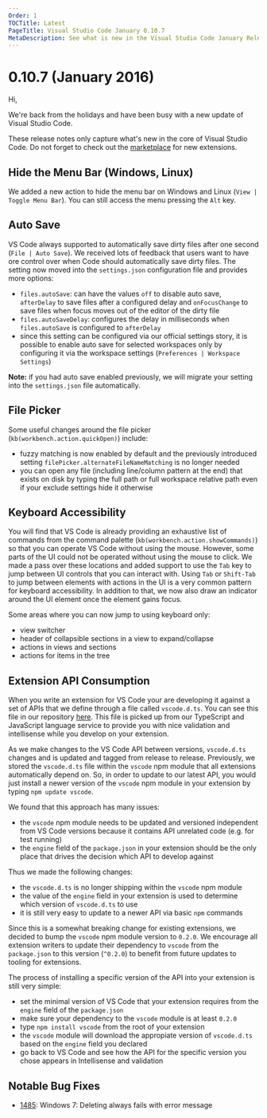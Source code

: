 ```yaml
---
Order: 1
TOCTitle: Latest
PageTitle: Visual Studio Code January 0.10.7
MetaDescription: See what is new in the Visual Studio Code January Release (0.10.7)
---
```


# 0.10.7 (January 2016)

Hi,

We're back from the holidays and have been busy with a new update of Visual Studio Code.

These release notes only capture what's new in the core of Visual Studio Code. Do not forget to check out the [marketplace](https://marketplace.visualstudio.com/#VSCode) for new extensions.

## Hide the Menu Bar (Windows, Linux)

We added a new action to hide the menu bar on Windows and Linux (`View | Toggle Menu Bar`). You can still access the menu pressing the `Alt` key.

## Auto Save

VS Code always supported to automatically save dirty files after one second (`File | Auto Save`). We received lots of feedback that users want to have ore control over
when Code should automatically save dirty files. The setting now moved into the `settings.json` configuration file and provides more options:

* `files.autoSave`: can have the values `off` to disable auto save, `afterDelay` to save files after a configured delay and `onFocusChange` to save files when 
focus moves out of the editor of the dirty file
* `files.autoSaveDelay`: configures the delay in milliseconds when `files.autoSave` is configured to `afterDelay`
* since this setting can be configured via our official settings story, it is possible to enable auto save for selected workspaces only by configuring it via the
workspace settings (`Preferences | Workspace Settings`)

**Note:** if you had auto save enabled previously, we will migrate your setting into the `settings.json` file automatically.

## File Picker

Some useful changes around the file picker (`kb(workbench.action.quickOpen)`) include:
* fuzzy matching is now enabled by default and the previously introduced setting `filePicker.alternateFileNameMatching` is no longer needed
* you can open any file (including line/column pattern at the end) that exists on disk by typing the full path or full workspace relative path even if your exclude settings hide it otherwise

## Keyboard Accessibility

You will find that VS Code is already providing an exhaustive list of commands from the command palette (`kb(workbench.action.showCommands)`) so that you can operate VS Code without using the mouse.
However, some parts of the UI could not be operated without using the mouse to click. We made a pass over these locations and added support to use the `Tab` key to jump between UI controls that you
can interact with. Using `Tab` or `Shift-Tab` to jump between elements with actions in the UI is a very common pattern for keyboard accessibility. In addition to that, we now also draw an indicator around the UI
element once the element gains focus. 

Some areas where you can now jump to using keyboard only:
* view switcher
* header of collapsible sections in a view to expand/collapse
* actions in views and sections
* actions for items in the tree

## Extension API Consumption

When you write an extension for VS Code your are developing it against a set of APIs that we define through a file called `vscode.d.ts`. You can see this file
in our repository [here](https://github.com/Microsoft/vscode/blob/master/src/vs/vscode.d.ts). This file is picked up from our TypeScript and JavaScript language
service to provide you with nice validation and intellisense while you develop on your extension.

As we make changes to the VS Code API between versions, `vscode.d.ts` changes and is updated and tagged from release to release. Previously, we stored the `vscode.d.ts`
file within the `vscode` npm module that all extensions automatically depend on. So, in order to update to our latest API, you would just install a newer version of
the `vscode` npm module in your extension by typing `npm update vscode`.

We found that this approach has many issues:
* the `vscode` npm module needs to be updated and versioned independent from VS Code versions because it contains API unrelated code (e.g. for test running)
* the `engine` field of the `package.json` in your extension should be the only place that drives the decision which API to develop against

Thus we made the following changes:
* the `vscode.d.ts` is no longer shipping within the `vscode` npm module
* the value of the `engine` field in your extension is used to determine which version of `vscode.d.ts` to use
* it is still very easy to update to a newer API via basic `npm` commands

Since this is a somewhat breaking change for existing extensions, we decided to bump the `vscode` npm module version to `0.2.0`. We encourage all extension writers to 
update their dependency to `vscode` from the `package.json` to this version (`^0.2.0`) to benefit from future updates to tooling for extensions.

The process of installing a specific version of the API into your extension is still very simple:
* set the minimal version of VS Code that your extension requires from the `engine` field of the `package.json`
* make sure your dependency to the `vscode` module is at least `0.2.0`
* type `npm install vscode` from the root of your extension
* the `vscode` module will download the appropiate version of `vscode.d.ts` based on the `engine` field you declared
* go back to VS Code and see how the API for the specific version you chose appears in Intellisense and validation

## Notable Bug Fixes

* [1485](https://github.com/Microsoft/vscode/issues/1485): Windows 7: Deleting always fails with error message

